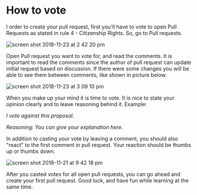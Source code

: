 # How to vote

I order to create your pull request, first you'll have to vote to open Pull Requests as stated in rule 4 - Citizenship Rights. So, go to Pull requests.

![screen shot 2018-11-23 at 2 42 20 pm](https://user-images.githubusercontent.com/7894346/48962280-9448c380-ef32-11e8-8957-183db0e25bb9.png)

Open Pull request you want to vote for, and read the comments. It is important to read the comments since the author of pull request can update initial request based on discussion. If there were some changes you will be able to see them between comments, like shown in picture below.

![screen shot 2018-11-23 at 3 09 10 pm](https://user-images.githubusercontent.com/7894346/48962221-db828480-ef31-11e8-8eea-74abfb31c152.png)

When you make up your mind it is time to vote. It is nice to state your opinion clearly and to leave reasoning behind it. Example:

*I vote against this proposal.*

*Reasoning: You can give your explanation here.*


In addition to casting your vote by leaving a comment, you should also "react" to the first comment in pull request. Your reaction should be thumbs up or thumbs down. 

![screen shot 2018-11-21 at 9 42 18 pm](https://user-images.githubusercontent.com/7894346/48884221-4ae46100-edd8-11e8-910c-ddade0869c4c.png)

After you casted votes for all open pull requests, you can go ahead and create your first pull request. Good luck, and have fun while learning at the same time.
